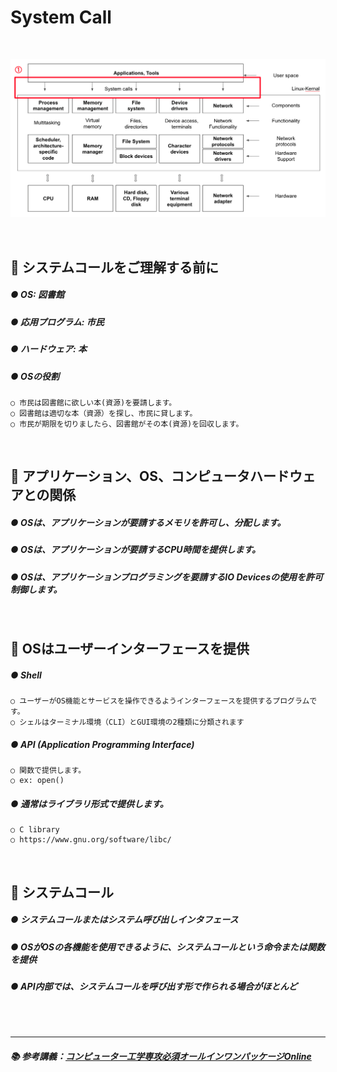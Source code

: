 # System Call

<br>

![SystemCallPart](image/system_call.png)

<br>

## 📌 システムコールをご理解する前に

##### ● OS: 図書館
##### ● 応用プログラム: 市民
##### ● ハードウェア: 本
##### ● OSの役割
    ○ 市民は図書館に欲しい本(資源)を要請します。
    ○ 図書館は適切な本（資源）を探し、市民に貸します。
    ○ 市民が期限を切りましたら、図書館がその本(資源)を回収します。

<br>

## 📌 アプリケーション、OS、コンピュータハードウェアとの関係

##### ● OSは、アプリケーションが要請するメモリを許可し、分配します。
##### ● OSは、アプリケーションが要請するCPU時間を提供します。
##### ● OSは、アプリケーションプログラミングを要請するIO Devicesの使用を許可制御します。

<br>

## 📌 OSはユーザーインターフェースを提供

##### ● Shell
    ○ ユーザーがOS機能とサービスを操作できるようインターフェースを提供するプログラムです。
    ○ シェルはターミナル環境（CLI）とGUI環境の2種類に分類されます
##### ● API (Application Programming Interface)
    ○ 関数で提供します。
    ○ ex: open()
##### ● 通常はライブラリ形式で提供します。
    ○ C library
    ○ https://www.gnu.org/software/libc/

<br>

## 📌 システムコール

##### ● システムコールまたはシステム呼び出しインタフェース
##### ● OSがOSの各機能を使用できるように、システムコールという命令または関数を提供
##### ● API内部では、システムコールを呼び出す形で作られる場合がほとんど

<br>
<br>

---

##### 📚 参考講義：[コンピューター工学専攻必須オールインワンパッケージOnline](https://fastcampus.co.kr/dev_online_cs)